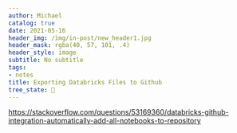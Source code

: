 ```yaml
---
author: Michael
catalog: true
date: 2021-05-16
header_img: /img/in-post/new_header1.jpg
header_mask: rgba(40, 57, 101, .4)
header_style: image
subtitle: No subtitle
tags:
- notes
title: Exporting Databricks Files to Github
tree_state: 🌱
---
```


https://stackoverflow.com/questions/53169360/databricks-github-integration-automatically-add-all-notebooks-to-repository